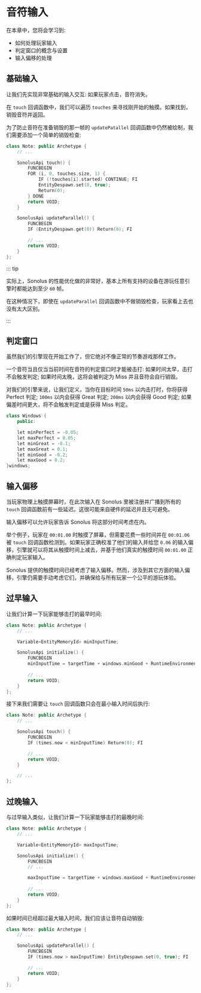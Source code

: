 # 音符输入

在本章中，您将会学习到:

- 如何处理玩家输入
- 判定窗口的概念与设置
- 输入偏移的处理

## 基础输入

让我们先实现非常基础的输入交互: 如果玩家点击，音符消失。

在 `touch` 回调函数中，我们可以遍历 `touches` 来寻找刚开始的触摸。如果找到，销毁音符并返回。

为了防止音符在准备销毁的那一帧的 `updatePatallel` 回调函数中仍然被绘制，我们需要添加一个简单的销毁检查:

```cpp title='/engine/play/Note.cpp'
class Note: public Archetype {
    // ...

    SonolusApi touch() {
        FUNCBEGIN
        FOR (i, 0, touches.size, 1) {
            IF (!touches[i].started) CONTINUE; FI
            EntityDespawn.set(0, true);
            Return(0);
        } DONE
        return VOID;
    }

    SonolusApi updateParallel() {
        FUNCBEGIN
        IF (EntityDespawn.get(0)) Return(0); FI

        // ...
        return VOID;
    }
};
```

::: tip

实际上，Sonolus 的性能优化做的非常好，基本上所有支持的设备在游玩任意引擎时都能达到至少 `60` 帧。

在这种情况下，即使在 `updateParallel` 回调函数中不做销毁检查，玩家看上去也没有太大区别。

:::

## 判定窗口

虽然我们的引擎现在开始工作了，但它绝对不像正常的节奏游戏那样工作。

一个音符当且仅当当前时间在音符的判定窗口时才能被击打: 如果时间太早，击打不会触发判定; 如果时间太晚，这将会被判定为 Miss 并且音符会自行销毁。

对我们的引擎来说，让我们定义，当你在目标时间 `50ms` 以内击打时，你将获得 Perfect 判定; `100ms` 以内会获得 Great 判定; `200ms` 以内会获得 Good 判定; 如果偏差时间更大，将不会触发判定或是获得 Miss 判定。

```cpp title='/engine/constants.cpp'
class Windows {
    public:

    let minPerfect = -0.05;
    let maxPerfect = 0.05;
    let minGreat = -0.1;
    let maxGreat = 0.1;
    let minGood = -0.2;
    let maxGood = 0.2;
}windows;
```

## 输入偏移

当玩家物理上触摸屏幕时，在此次输入在 Sonolus 里被注册并广播到所有的 `touch` 回调函数前有一些延迟。这很可能来自硬件的延迟并且无可避免。

输入偏移可以允许玩家告诉 Sonolus 将这部分时间考虑在内。

举个例子，玩家在 `00:01.00` 时触摸了屏幕，但需要花费一些时间并在 `00:01.06` 被 `touch` 回调函数检测到。如果玩家正确校准了他们的输入并给您 `0.06` 的输入偏移，引擎就可以将其从触摸时间上减去，并基于他们真实的触摸时间 `00:01.00` 正确判定玩家输入。

Sonolus 提供的触摸时间已经考虑了输入偏移。然而，涉及到其它方面的输入偏移，引擎仍需要手动考虑它们，并确保给与所有玩家一个公平的游玩体验。

## 过早输入

让我们计算一下玩家能够击打的最早时间:

```cpp title='/engine/play/Note.cpp'
class Note: public Archetype {
    // ...

    Variable<EntityMemoryId> minInputTime;

    SonolusApi initialize() {
        FUNCBEGIN
        minInputTime = targetTime + windows.minGood + RuntimeEnvironment.get(3);
        
        // ...
        return VOID;
    }
};
```

接下来我们需要让 `touch` 回调函数只会在最小输入时间后执行:

```cpp title='/engine/play/Note.cpp'
class Note: public Archetype {
    // ...

    SonolusApi touch() {
        FUNCBEGIN
        IF (times.now < minInputTime) Return(0); FI

        // ...
        return VOID;
    }

    // ...
};
```

## 过晚输入

与过早输入类似，让我们计算一下玩家能够击打的最晚时间:

```cpp title='/engine/play/Note.cpp'
class Note: public Archetype {
    // ...

    Variable<EntityMemoryId> maxInputTime;

    SonolusApi initialize() {
        FUNCBEGIN
        // ...

        maxInputTime = targetTime + windows.maxGood + RuntimeEnvironment.get(3);
        
        // ...
        return VOID;
    }
};
```

如果时间已经超过最大输入时间，我们应该让音符自动销毁:

```cpp title='/engine/play/Note.cpp'
class Note: public Archetype {
    // ...

    SonolusApi updateParallel() {
        FUNCBEGIN
        IF (times.now > maxInputTime) EntityDespawn.set(0, true); FI

        // ...
        return VOID;
    }
};
```